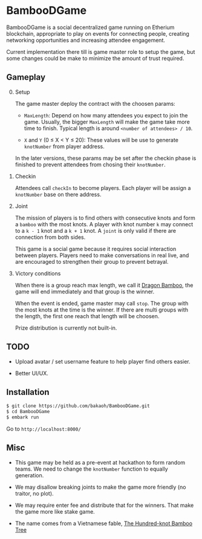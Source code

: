 # BambooDGame

BambooDGame is a social decentralized game running on Etherium blockchain, appropriate to play on events for connecting people, creating networking opportunities and increasing attendee engagement.

Current implementation there till is game master role to setup the game, but some changes could be make to minimize the amount of trust required.

## Gameplay

0.  Setup

    The game master deploy the contract with the choosen params:

    * `MaxLength`: Depend on how many attendees you expect to join the game. Usually, the bigger `MaxLength` will make the game take more time to finish. Typical length is around `<number of attendees> / 10`.
    
    * `X` and `Y` (0 &le; X < Y &le; 20): These values will be use to generate `knotNumber` from player address. 

    In the later versions, these params may be set after the checkin phase is finished to prevent attendees from chosing their `knotNumber`.

1.  Checkin

    Attendees call `checkIn` to become players. Each player will be assign a `knotNumber` base on there address.

2.  Joint

    The mission of players is to find others with consecutive knots and form a `bamboo` with the most knots. A player with knot number `k` may connect to a `k - 1` knot and a `k + 1` knot. A `joint` is only valid if there are connection from both sides.

    This game is a social game because it requires social interaction between players. Players need to make conversations in real live, and are encouraged to strengthen their group to prevent betrayal.

3.  Victory conditions

    When there is a group reach max length, we call it [Dragon Bamboo](https://en.wikipedia.org/wiki/Dendrocalamus_giganteus), the game will end immediately and that group is the winner.

    When the event is ended, game master may call `stop`. The group with the most knots at the time is the winner. If there are multi groups with the length, the first one reach that length will be choosen.

    Prize distribution is currently not built-in.

## TODO

- Upload avatar / set username feature to help player find others easier.

- Better UI/UX.

## Installation

```bash
$ git clone https://github.com/bakaoh/BambooDGame.git
$ cd BambooDGame
$ embark run
```

Go to `http://localhost:8000/`

## Misc

- This game may be held as a pre-event at hackathon to form random teams. We need to change the `knotNumber` function to equally generation.

- We may disallow breaking joints to make the game more friendly (no traitor, no plot).

- We may require enter fee and distribute that for the winners. That make the game more like stake game.

- The name comes from a Vietnamese fable, [The Hundred-knot Bamboo Tree](https://en.wikipedia.org/wiki/The_Hundred-knot_Bamboo_Tree)
